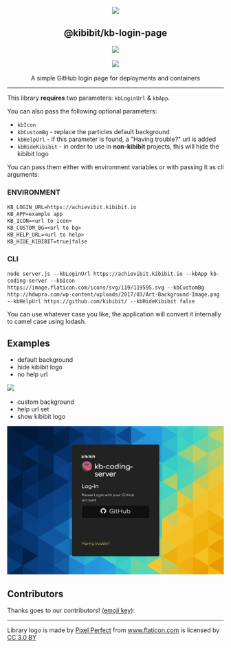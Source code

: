 <p align="center">
  <a href="https://github.com/Kibibit/kb-login-page" target="blank"><img src="http://kibibit.io/kibibit-assets/kb-login/004-lego.svg" width="150" ></a>
  <h2 align="center">
    @kibibit/kb-login-page
  </h2>
</p>
<p align="center">
  <a href="https://www.npmjs.com/package/@kibibit/kb-login-page"><img src="https://img.shields.io/npm/v/@kibibit/kb-login-page/latest.svg?style=for-the-badge&logo=npm&color=CB3837"></a>
</p>
<p align="center">
  <a href="https://salt.bountysource.com/teams/kibibit"><img src="https://img.shields.io/endpoint.svg?url=https://monthly-salt.now.sh/kibibit&style=flat-square"></a>
</p>
<p align="center">
  A simple GitHub login page for deployments and containers
</p>
<hr>

This library **requires** two parameters: `kbLoginUrl` & `kbApp`.

You can also pass the following optional parameters:
- `kbIcon`
- `kbCustomBg` - replace the particles default background
- `kbHelpUrl` - if this parameter is found, a "Having trouble?" url is added
- `kbHideKibibit` - in order to use in **non-kibibit** projects, this will hide the kibibit logo

You can pass them either with environment variables or with passing it as cli arguments:

### ENVIRONMENT
```
KB_LOGIN_URL=https://achievibit.kibibit.io
KB_APP=example app
KB_ICON=<url to icon>
KB_CUSTOM_BG=<url to bg>
KB_HELP_URL=<url to help>
KB_HIDE_KIBIBIT=true|false
```

### CLI
```
node server.js --kbLoginUrl https://achievibit.kibibit.io --kbApp kb-coding-server --kbIcon https://image.flaticon.com/icons/svg/119/119595.svg --kbCustomBg http://hdwpro.com/wp-content/uploads/2017/03/Art-Background-Image.png --kbHelpUrl https://github.com/kibibit/ --kbHideKibibit false
```

You can use whatever case you like, the application will convert it internally to camel case using lodash.

## Examples

- default background
- hide kibibit logo
- no help url

<img src="https://github.com/Kibibit/kb-login-page/blob/master/screenshots/particles.gif?raw=true" style="max-width: 100%;">

- custom background
- help url set
- show kibibit logo

<img src="https://github.com/Kibibit/kb-login-page/blob/master/screenshots//custom-bg.png?raw=true" style="max-width: 100%;">

## Contributors

Thanks goes to our contributors! ([emoji key](https://allcontributors.org/docs/en/emoji-key)):

<!-- ALL-CONTRIBUTORS-LIST:START - Do not remove or modify this section -->
<!-- prettier-ignore -->
<!-- ALL-CONTRIBUTORS-LIST:END -->

----

<div>Library logo is made by <a href="https://www.flaticon.com/authors/pixel-perfect" title="Pixel Perfect">Pixel Perfect</a> from <a href="https://www.flaticon.com/" title="Flaticon">www.flaticon.com</a> is licensed by <a href="http://creativecommons.org/licenses/by/3.0/" title="Creative Commons BY 3.0" target="_blank">CC 3.0 BY</a></div>
